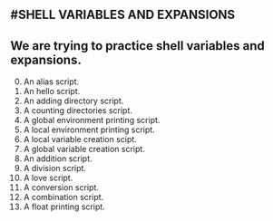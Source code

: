 #SHELL VARIABLES AND EXPANSIONS
---------------------------------
__We are trying to practice shell variables and expansions.__
----------------------------------------
0. An alias script.
1. An hello script.
2. An adding directory script.
3. A counting directories script.
4. A global environment printing script.
5. A local environment printing script.
6. A local variable creation scipt.
7. A global variable creation script.
8. An addition script.
9. A division script.
10. A love script.
11. A conversion script.
12. A combination script.
13. A float printing script.